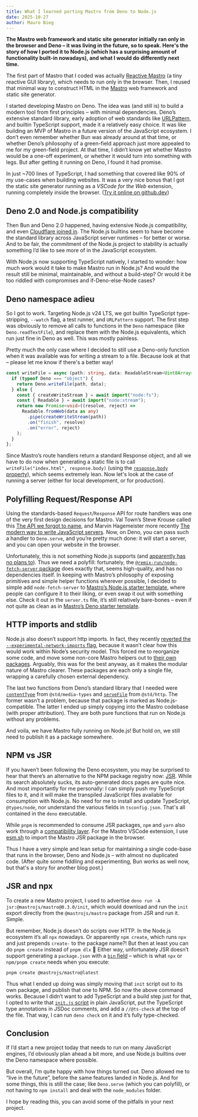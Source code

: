 ```yaml
---
title: What I learned porting Mastro from Deno to Node.js
date: 2025-10-27
author: Mauro Bieg
---
```


**The Mastro web framework and static site generator initially ran only in the browser and Deno – it was living in the future, so to speak. Here's the story of how I ported it to Node.js (which has a surprising amount of functionality built-in nowadays), and what I would do differently next time.**

The first part of Mastro that I coded was actually [Reactive Mastro](https://mastrojs.github.io/reactive/) (a tiny reactive GUI library), which needs to run only in the browser. Then, I reused that minimal way to construct HTML in the [Mastro](https://mastrojs.github.io/) web framework and static site generator.

I started developing Mastro on Deno. The idea was (and still is) to build a modern tool from first principles – with minimal dependencies. Deno’s extensive standard library, early adoption of web standards like [URLPattern](https://developer.mozilla.org/en-US/docs/Web/API/URL_Pattern_API), and builtin TypeScript support, made it a relatively easy choice. It was like building an MVP of Mastro in a future version of the JavaScript ecosystem. I don’t even remember whether Bun was already around at that time, or whether Deno’s philosophy of a green-field approach just more appealed to me for my green-field project. At that time, I didn’t know yet whether Mastro would be a one-off experiment, or whether it would turn into something with legs. But after getting it running on Deno, I found it had promise.

In just ~700 lines of TypeScript, I had something that covered like 90% of my use-cases when building websites. It was a very nice bonus that I got the static site generator running as a _VSCode for the Web_ extension, running completely inside the browser. ([Try it online on github.dev](https://github.dev/mastrojs/template-basic))


## Deno 2.0 and Node.js compatibility

Then Bun and Deno 2.0 happened, having extensive Node.js compatibility, and even [Cloudflare joined in](https://blog.cloudflare.com/nodejs-workers-2025/). The Node.js builtins seem to have become the standard library across JavaScript server runtimes – for better or worse. And to be fair, the commitment of the Node.js project to stability is actually something I’d like to see more of in the JavaScript ecosystem.

With Node.js now supporting TypeScript natively, I started to wonder: how much work would it take to make Mastro run in Node.js? And would the result still be minimal, maintainable, and without a build-step? Or would it be too riddled with compromises and if-Deno-else-Node cases?


## Deno namespace adieu

So I got to work. Targeting Node.js v24 LTS, we got builtin TypeScript type-stripping, `--watch` flag, a test runner, and `URLPattern` support. The first step was obviously to remove all calls to functions in the `Deno` namespace (like `Deno.readTextFile`), and replace them with the Node.js equivalents, which run just fine in Deno as well. This was mostly painless.

Pretty much the only case where I decided to still use a Deno-only function when it was available was for writing a stream to a file. Because look at that – please let me know if there's a better way!

```ts
const writeFile = async (path: string, data: ReadableStream<Uint8Array>) => {
  if (typeof Deno === "object") {
    return Deno.writeFile(path, data);
  } else {
    const { createWriteStream } = await import("node:fs");
    const { Readable } = await import("node:stream");
    return new Promise<void>((resolve, reject) =>
      Readable.fromWeb(data as any)
        .pipe(createWriteStream(path))
        .on("finish", resolve)
        .on("error", reject)
    );
  }
};
```

Since Mastro’s route handlers return a standard Response object, and all we have to do now when generating a static file is to call `writeFile("index.html", response.body)` (using the [`response.body` property](https://developer.mozilla.org/en-US/docs/Web/API/Response/body)), which seems extremely lean. Now let's look at the case of running a server (either for local development, or for production).


## Polyfilling Request/Response API

Using the standards-based `Request`/`Response` API for route handlers was one of the very first design decisions for Mastro. Val Town’s Steve Krouse called this [The API we forgot to name](https://blog.val.town/blog/the-api-we-forgot-to-name/), and Marvin Hagemeister more recently [The modern way to write JavaScript servers](https://marvinh.dev/blog/modern-way-to-write-javascript-servers/). Now, on Deno, you can pass such a handler to `Deno.serve`, and you’re pretty much done: it will start a server, and you can open your website in the browser.

Unfortunately, this is not something Node.js supports (and [apparently has no plans to](https://github.com/nodejs/help/issues/4174)). Thus we need a polyfill: fortunately, the [`@remix-run/node-fetch-server` package](https://www.npmjs.com/package/@remix-run/node-fetch-server) does exactly that, seems high-quality, and has no dependencies itself. In keeping with Mastro’s philosophy of exposing primitives and simple helper functions wherever possible, I decided to simple add `node-fetch-server` to [Mastro’s Node.js starter template](https://github.com/mastrojs/template-basic-node), where people can configure it to their liking, or even swap it out with something else. Check it out in the `server.ts` file, it’s still relatively bare-bones – even if not quite as clean as in [Mastro’s Deno starter template](https://github.com/mastrojs/template-basic-deno).


## HTTP imports and stdlib

Node.js also doesn’t support http imports. In fact, they recently [reverted the `--experimental-network-imports` flag](https://github.com/nodejs/node/pull/53822), because it wasn’t clear how this would work within Node’s security model. This forced me to reorganize some code, and move some non-core Mastro helpers out to [their own packages](https://jsr.io/@mastrojs). Arguably, this was for the best anyway, as it makes the modular nature of Mastro clearer. These packages are each only a single file, wrapping a carefully chosen external dependency.

The last two functions from Deno’s standard library that I needed were [`contentType`](https://jsr.io/@std/media-types/doc/~/contentType) from `@std/media-types` and [`serveFile`](https://jsr.io/@std/http/doc/~/serveFile) from `@std/http`. The former wasn’t a problem, because that package is marked as Node.js-compatible. The latter I ended up simply copying into the Mastro codebase (with proper attribution). They are both pure functions that run on Node.js without any problems.

And voila, we have Mastro fully running on Node.js! But hold on, we still need to publish it as a package somewhere.


## NPM vs JSR

If you haven’t been following the Deno ecosystem, you may be surprised to hear that there’s an alternative to the NPM package registry now: [JSR](https://jsr.io/). While its search absolutely sucks, its auto-generated docs pages are quite nice. And most importantly for me personally: I can simply push my TypeScript files to it, and it will make the transpiled JavaScript files available for consumption with Node.js. No need for me to install and update TypeScript, `@types/node`, nor understand the various fields in `tsconfig.json`. That's all contained in the `deno` executable.

While `pnpm` is recommended to consume JSR packages, `npm` and `yarn` also work through a [compatibility layer](https://jsr.io/docs/npm-compatibility). For the Mastro VSCode extension, I use [esm.sh](https://esm.sh/) to import the Mastro JSR package in the browser.

Thus I have a very simple and lean setup for maintaining a single code-base that runs in the browser, Deno and Node.js – with almost no duplicated code. (After quite some fiddling and experimenting, Bun works as well now, but that's a story for another blog post.)


## JSR and npx

To create a new Mastro project, I used to advertise `deno run -A jsr:@mastrojs/mastro@0.3.0/init`, which would download and run the `init` export directly from the `@mastrojs/mastro` package from JSR and run it. Simple.

But remember, Node.js doesn’t do scripts over HTTP. In the Node.js ecosystem it’s all `npx` nowadays. Or apparently `npm create`, which runs `npx` and just prepends `create-` to the package name?! But then at least you can do `pnpm create` instead of `pnpm dlx` 🙈 Either way, unfortunately JSR doesn’t support generating a `package.json` with a [`bin` field](https://docs.npmjs.com/cli/v11/configuring-npm/package-json#bin) – which is what `npx` or `npm/pnpm create` needs when you execute:

    pnpm create @mastrojs/mastro@latest

Thus what I ended up doing was simply moving that `init` script out to its own package, and publish that one to NPM. So now the above command works. Because I didn’t want to add TypeScript and a build step just for that, I opted to write that [`init.js` script](https://github.com/mastrojs/mastro/blob/main/init/init.js) in plain JavaScript, put the TypeScript type annotations in JSDoc comments, and add a `//@ts-check` at the top of the file. That way, I can run `deno check` on it and it’s fully type-checked.


## Conclusion

If I’d start a new project today that needs to run on many JavaScript engines, I’d obviously plan ahead a bit more, and use Node.js builtins over the Deno namespace where possible.

But overall, I’m quite happy with how things turned out. Deno allowed me to “live in the future”, before the same features landed in Node.js. And for some things, this is still the case; like `Deno.serve` (which you can polyfill), or not having to `npm install` and deal with the `node_modules` folder.

I hope by reading this, you can avoid some of the pitfalls in your next project.
